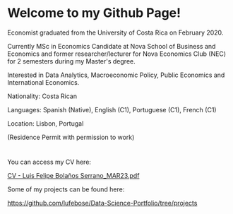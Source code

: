 # Welcome to my Github Page!

Economist graduated from the University of Costa Rica on February 2020. 

Currently MSc in Economics Candidate at Nova School of Business and Economics and former researcher/lecturer for Nova Economics Club (NEC) for 2 semesters during my Master's degree. 

Interested in Data Analytics, Macroeconomic Policy, Public Economics and International Economics.

Nationality: Costa Rican 

Languages: Spanish (Native), English (C1), Portuguese (C1), French (C1)

Location: Lisbon, Portugal 

(Residence Permit with permission to work)

#

You can access my CV here: 

[CV - Luis Felipe Bolaños Serrano_MAR23.pdf](https://github.com/lufebose/R-Data-Science-Portfolio/files/10777649/CV.-.Luis.Felipe.Bolanos.Serrano_MAR23.pdf)

Some of my projects can be found here: 

https://github.com/lufebose/Data-Science-Portfolio/tree/projects
